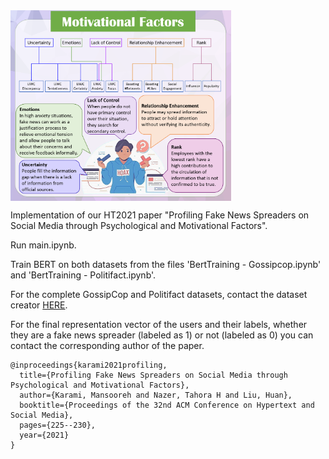 <!-- ![alt text](https://github.com/mansourehk/profiling/blob/main/motive.png) -->

<img src="https://github.com/mansourehk/profiling/blob/main/motive.png" width=70% height=70% align="middle">

Implementation of our HT2021 paper "Profiling Fake News Spreaders on Social Media through Psychological and Motivational Factors".


Run main.ipynb.

Train BERT on both datasets from the files 'BertTraining - Gossipcop.ipynb' and 'BertTraining - Politifact.ipynb'.

For the complete GossipCop and Politifact datasets, contact the dataset creator [HERE](http://www.cs.iit.edu/~kshu/).

For the final representation vector of the users and their labels, whether they are a fake news spreader (labeled as 1) or not (labeled as 0) you can contact the corresponding author of the paper.

~~~~
@inproceedings{karami2021profiling,
  title={Profiling Fake News Spreaders on Social Media through Psychological and Motivational Factors},
  author={Karami, Mansooreh and Nazer, Tahora H and Liu, Huan},
  booktitle={Proceedings of the 32nd ACM Conference on Hypertext and Social Media},
  pages={225--230},
  year={2021}
}
~~~~
[Profiling Fake News Spreaders on Social Media through Psychological and Motivational Factors]:<https://dl.acm.org/doi/abs/10.1145/3465336.3475097>
